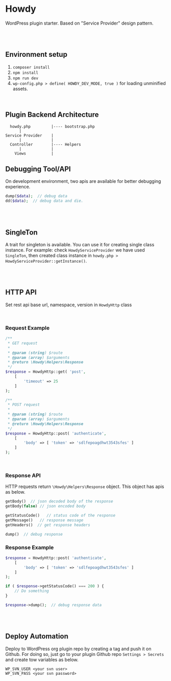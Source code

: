 # Howdy
WordPress plugin starter. Based on "Service Provider" design pattern.

<br>
<br>

## Environment setup
1. `composer install`
2. `npm install`
3. `npm run dev`
4. `wp-config.php > define( HOWDY_DEV_MODE, true )` for loading unminified assets.

<br>

## Plugin Backend Architecture

```
  howdy.php         |---- bootstrap.php
      |
Service Provider    |
      |             |
  Controller        |---- Helpers
      |             |
    Views           |
```

## Debugging Tool/API
On development environment, two apis are available for better debugging experience.

```php
dump($data);  // debug data
dd($data);  // debug data and die. 
```

<br>
<br>

## SingleTon
A trait for singleton is available. You can use it for creating single class instance.
For example: check `HowdyServiceProvider` we have used `SingleTon`, then created class instance in `howdy.php > HowdyServiceProvider::getInstance()`.

<br>
<br>

## HTTP API
Set rest api base url, namespace, version in `HowdyHttp` class

<br>

### Request Example

```php
/**
 * GET request
 * 
 * @param (string) $route
 * @param (array) $arguments
 * @return \Howdy\Helpers\Response
 */
$response = HowdyHttp::get( 'post',
    [
        'timeout' => 25
    ]
);

/**
 * POST request
 * 
 * @param (string) $route
 * @param (array) $arguments
 * @return \Howdy\Helpers\Response
 */
$response = HowdyHttp::post( 'authenticate',
    [
        'body' => [ 'token' => 'sdlfepoagdhwt3543sfes' ]
    ]
);
```

<br>

### Response API
HTTP requests return `\Howdy\Helpers\Response` object. This object has apis as below.

```php
getBody()  // json decoded body of the response
getBody(false) // json encoded body

getStatusCode()   // status code of the response
getMessage()   // response message
getHeaders()  // get response headers

dump()  // debug response
```

### Response Example

```php
$response = HowdyHttp::post( 'authenticate',
    [
        'body' => [ 'token' => 'sdlfepoagdhwt3543sfes' ]
    ]
);

if ( $response->getStatusCode() === 200 ) {
    // Do something
}

$response->dump();  // debug response data
```

<br>
<br>

## Deploy Automation

Deploy to WordPress org plugin repo by creating a tag and push it on Github.
For doing so, just go to your plugin Github repo `Settings > Secrets` and create tow variables as below.
```
WP_SVN_USER <your svn user>
WP_SVN_PASS <your svn password>
```
